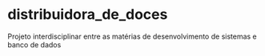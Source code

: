 # distribuidora_de_doces
Projeto interdisciplinar entre as matérias de desenvolvimento de sistemas e banco de dados  
